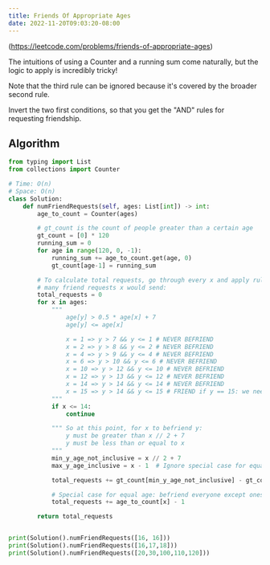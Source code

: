 ```yaml
---
title: Friends Of Appropriate Ages
date: 2022-11-20T09:03:20-08:00
---
```


(https://leetcode.com/problems/friends-of-appropriate-ages)

The intuitions of using a Counter and a running sum come naturally, but the logic to apply is
incredibly tricky!

Note that the third rule can be ignored because it's covered by the broader second rule.

Invert the two first conditions, so that you get the "AND" rules for requesting friendship.


## Algorithm

```python
from typing import List
from collections import Counter

# Time: O(n)
# Space: O(n)
class Solution:
    def numFriendRequests(self, ages: List[int]) -> int:
        age_to_count = Counter(ages)

        # gt_count is the count of people greater than a certain age
        gt_count = [0] * 120
        running_sum = 0
        for age in range(120, 0, -1):
            running_sum += age_to_count.get(age, 0)
            gt_count[age-1] = running_sum

        # To calculate total requests, go through every x and apply rules to calculate how
        # many friend requests x would send:
        total_requests = 0
        for x in ages:
            """
                age[y] > 0.5 * age[x] + 7
                age[y] <= age[x]

                x = 1 => y > 7 && y <= 1 # NEVER BEFRIEND
                x = 2 => y > 8 && y <= 2 # NEVER BEFRIEND
                x = 4 => y > 9 && y <= 4 # NEVER BEFRIEND
                x = 6 => y > 10 && y <= 6 # NEVER BEFRIEND
                x = 10 => y > 12 && y <= 10 # NEVER BEFRIEND
                x = 12 => y > 13 && y <= 12 # NEVER BEFRIEND
                x = 14 => y > 14 && y <= 14 # NEVER BEFRIEND
                x = 15 => y > 14 && y <= 15 # FRIEND if y == 15: we need to start checking
            """
            if x <= 14:
                continue

            """ So at this point, for x to befriend y:
                y must be greater than x // 2 + 7
                y must be less than or equal to x
            """
            min_y_age_not_inclusive = x // 2 + 7
            max_y_age_inclusive = x - 1  # Ignore special case for equal age

            total_requests += gt_count[min_y_age_not_inclusive] - gt_count[max_y_age_inclusive]

            # Special case for equal age: befriend everyone except oneself
            total_requests += age_to_count[x] - 1

        return total_requests


print(Solution().numFriendRequests([16, 16]))
print(Solution().numFriendRequests([16,17,18]))
print(Solution().numFriendRequests([20,30,100,110,120]))

```


